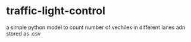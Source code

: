# traffic-light-control
a simple python model to count number of vechiles in different lanes adn stored as .csv
